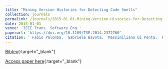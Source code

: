 ```yaml
---
title: "Mining Version Histories for Detecting Code Smells"
collection: journals
permalink: /journals/2015-01-01-Mining-Version-Histories-for-Detecting-Code-Smells
date: 2015-01-01
venue: 'IEEE Trans. Software Eng.'
paperurl: 'https://doi.org/10.1109/TSE.2014.2372760'
citation: ' Fabio Palomba,  Gabriele Bavota,  Massimiliano Di Penta,  Rocco Oliveto,  Denys Poshyvanyk,  Andrea De Lucia, &quot;Mining Version Histories for Detecting Code Smells.&quot; IEEE Trans. Software Eng., 2015.'
---
```

[Bibtex](https://dblp.org/rec/bib/journals/tse/PalombaBPOPL15){:target="_blank"}

[Access paper here](https://doi.org/10.1109/TSE.2014.2372760){:target="_blank"}
